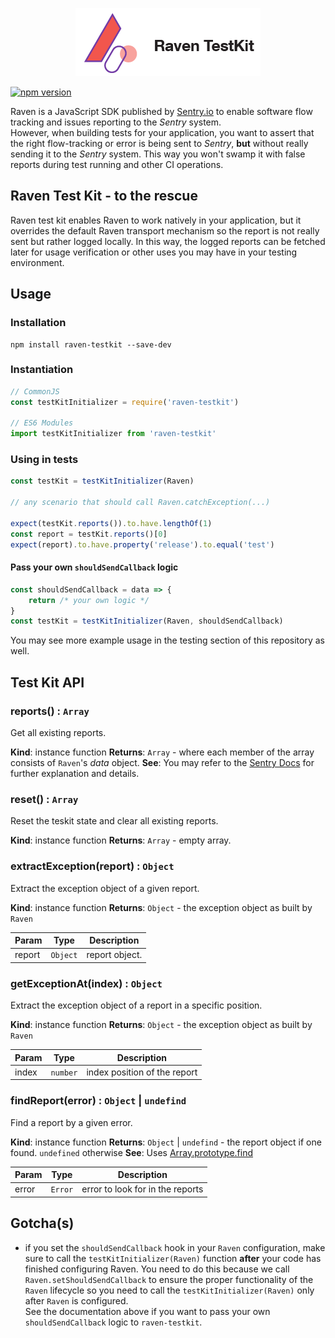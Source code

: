 <p align="center">
    <img src="logo/raven-testkit-github.png">
</p>



[![npm version](https://badge.fury.io/js/raven-testkit.svg)](https://badge.fury.io/js/raven-testkit)

Raven is a JavaScript SDK published by [Sentry.io](https://docs.sentry.io/clients/) to enable software flow tracking and issues reporting to the *Sentry* system.<br>
However, when building tests for your application, you want to assert that the right flow-tracking or error is being sent to *Sentry*, **but** without really sending it to the *Sentry* system. This way you won't swamp it with false reports during test running and other CI operations.

## Raven Test Kit - to the rescue
Raven test kit enables Raven to work natively in your application, but it overrides the default Raven transport mechanism so the report is not really sent but rather logged locally. In this way, the logged reports can be fetched later for usage verification or other uses you may have in your testing environment.

## Usage
### Installation
```
npm install raven-testkit --save-dev
```
### Instantiation
```javascript
// CommonJS
const testKitInitializer = require('raven-testkit')

// ES6 Modules
import testKitInitializer from 'raven-testkit'
```
### Using in tests
```javascript
const testKit = testKitInitializer(Raven)

// any scenario that should call Raven.catchException(...)

expect(testKit.reports()).to.have.lengthOf(1)
const report = testKit.reports()[0]
expect(report).to.have.property('release').to.equal('test')
```
#### Pass your own `shouldSendCallback` logic
```javascript
const shouldSendCallback = data => {
    return /* your own logic */
}
const testKit = testKitInitializer(Raven, shouldSendCallback)
```

You may see more example usage in the testing section of this repository as well.

## Test Kit API
<a name="reports"></a>

### reports() : <code>Array</code>
Get all existing reports.

**Kind**: instance function
**Returns**: <code>Array</code> - where each member of the array consists of `Raven`'s *data* object.
**See**: You may refer to the [Sentry Docs](https://docs.sentry.io/clients/) for further explanation and details.
<a name="reset"></a>

### reset() : <code>Array</code>
Reset the teskit state and clear all existing reports.

**Kind**: instance function
**Returns**: <code>Array</code> - empty array.
<a name="extractException"></a>

### extractException(report) : <code>Object</code>
Extract the exception object of a given report.

**Kind**: instance function
**Returns**: <code>Object</code> - the exception object as built by `Raven`

| Param | Type | Description |
| --- | --- | --- |
| report | <code>Object</code> | report object. |

<a name="getExceptionAt"></a>

### getExceptionAt(index) : <code>Object</code>
Extract the exception object of a report in a specific position.

**Kind**: instance function
**Returns**: <code>Object</code> - the exception object as built by `Raven`

| Param | Type | Description |
| --- | --- | --- |
| index | <code>number</code> | index position of the report |

<a name="findReport"></a>

### findReport(error) : <code>Object</code> \| <code>undefind</code>
Find a report by a given error.

**Kind**: instance function
**Returns**: <code>Object</code> \| <code>undefind</code> - the report object if one found. `undefined` otherwise
**See**: Uses [Array.prototype.find](https://developer.mozilla.org/en-US/docs/Web/JavaScript/Reference/Global_Objects/Array/find)

| Param | Type | Description |
| --- | --- | --- |
| error | <code>Error</code> | error to look for in the reports |



## Gotcha(s)
* if you set the `shouldSendCallback` hook in your `Raven` configuration, make sure to call the `testKitInitializer(Raven)` function **after** your code has finished configuring Raven. You need to do this because we call `Raven.setShouldSendCallback` to ensure the proper functionality of the `Raven` lifecycle so you need to call the `testKitInitializer(Raven)` only after `Raven` is configured.<br>
See the documentation above if you want to pass your own `shouldSendCallback` logic to `raven-testkit`.
